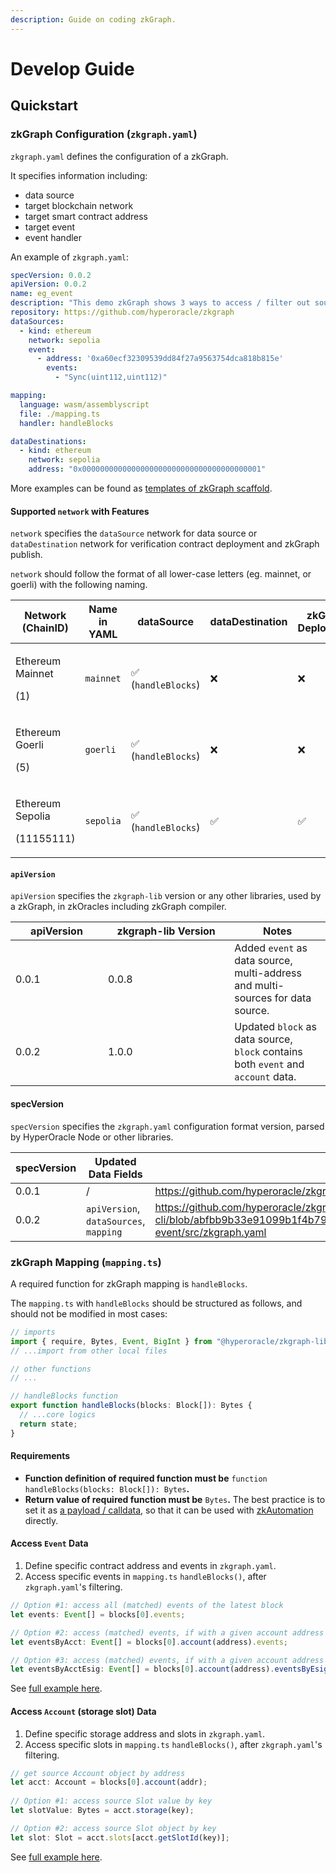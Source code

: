 ```yaml
---
description: Guide on coding zkGraph.
---
```


# Develop Guide

## Quickstart

### zkGraph Configuration (`zkgraph.yaml`)

`zkgraph.yaml` defines the configuration of a zkGraph.

It specifies information including:

* data source
* target blockchain network
* target smart contract address
* target event
* event handler

An example of `zkgraph.yaml`:

```yaml
specVersion: 0.0.2
apiVersion: 0.0.2
name: eg_event
description: "This demo zkGraph shows 3 ways to access / filter out source events."
repository: https://github.com/hyperoracle/zkgraph
dataSources:
  - kind: ethereum
    network: sepolia
    event:
      - address: '0xa60ecf32309539dd84f27a9563754dca818b815e'
        events: 
          - "Sync(uint112,uint112)"

mapping:
  language: wasm/assemblyscript
  file: ./mapping.ts
  handler: handleBlocks

dataDestinations:
  - kind: ethereum
    network: sepolia
    address: "0x0000000000000000000000000000000000000001"
```

More examples can be found as [templates of zkGraph scaffold](https://github.com/hyperoracle/zkgraph-cli/tree/main/packages/create-zkgraph/templates).

#### Supported `network` with Features

`network` specifies the `dataSource` network for data source or `dataDestination` network for verification contract deployment and zkGraph publish.

`network` should follow the format of all lower-case letters (eg. mainnet, or goerli) with the following naming.

<table data-full-width="false"><thead><tr><th width="191">Network (ChainID)</th><th width="148">Name in YAML</th><th width="191">dataSource</th><th width="156">dataDestination</th><th width="194">zkGraph Deployment</th></tr></thead><tbody><tr><td><p>Ethereum Mainnet</p><p>(1)</p></td><td><code>mainnet</code></td><td>✅ <br>(<code>handleBlocks</code>)</td><td>❌</td><td>❌</td></tr><tr><td><p>Ethereum Goerli</p><p>(5)</p></td><td><code>goerli</code></td><td>✅ <br>(<code>handleBlocks</code>)</td><td>❌</td><td>❌</td></tr><tr><td><p>Ethereum Sepolia</p><p>(11155111)</p></td><td><code>sepolia</code></td><td>✅ <br>(<code>handleBlocks</code>)</td><td>✅</td><td>✅</td></tr></tbody></table>

#### `apiVersion`

`apiVersion` specifies the `zkgraph-lib` version or any other libraries, used by a zkGraph, in zkOracles including zkGraph compiler.

<table><thead><tr><th width="132">apiVersion</th><th width="186.33333333333331">zkgraph-lib Version</th><th>Notes</th></tr></thead><tbody><tr><td>0.0.1</td><td>0.0.8</td><td>Added <code>event</code> as data source, multi-address and multi-sources for data source.</td></tr><tr><td>0.0.2</td><td>1.0.0</td><td>Updated <code>block</code> as data source, <code>block</code> contains both <code>event</code> and <code>account</code> data.</td></tr></tbody></table>

#### specVersion

`specVersion` specifies the `zkgraph.yaml` configuration format version, parsed by HyperOracle Node or other libraries.

<table><thead><tr><th width="147.33333333333331">specVersion</th><th width="274">Updated Data Fields</th><th data-type="content-ref">Example</th></tr></thead><tbody><tr><td>0.0.1</td><td>/</td><td><a href="https://github.com/hyperoracle/zkgraph/blob/4329897bf502ecf8cc36ecac8d39df75bf3b8f8f/src/zkgraph.yaml">https://github.com/hyperoracle/zkgraph/blob/4329897bf502ecf8cc36ecac8d39df75bf3b8f8f/src/zkgraph.yaml</a></td></tr><tr><td>0.0.2</td><td><code>apiVersion</code>, <code>dataSources</code>, <code>mapping</code></td><td><a href="https://github.com/hyperoracle/zkgraph-cli/blob/abfbb9b33e91099b1f4b791aefe2bf7decc05741/packages/create-zkgraph/templates/template-event/src/zkgraph.yaml">https://github.com/hyperoracle/zkgraph-cli/blob/abfbb9b33e91099b1f4b791aefe2bf7decc05741/packages/create-zkgraph/templates/template-event/src/zkgraph.yaml</a></td></tr></tbody></table>

### zkGraph Mapping (`mapping.ts`)

A required function for zkGraph mapping is `handleBlocks`.

The `mapping.ts` with `handleBlocks` should be structured as follows, and should not be modified in most cases:

```typescript
// imports
import { require, Bytes, Event, BigInt } from "@hyperoracle/zkgraph-lib";
// ...import from other local files

// other functions
// ...

// handleBlocks function
export function handleBlocks(blocks: Block[]): Bytes {
  // ...core logics
  return state;
}
```

#### Requirements

* **Function definition of required function must be** `function handleBlocks(blocks: Block[]): Bytes`**.**
* **Return value of required function must be** `Bytes`**.** The best practice is to set it as [a payload / calldata](../getting-started/#pre-requisites), so that it can be used with [zkAutomation](../../zkgraph-standards/zkautomation/) directly.

#### Access `Event` Data

1. Define specific contract address and events in `zkgraph.yaml`.
2. Access specific events in `mapping.ts` `handleBlocks()`, after `zkgraph.yaml`'s filtering.

```typescript
// Option #1: access all (matched) events of the latest block
let events: Event[] = blocks[0].events;

// Option #2: access (matched) events, if with a given account address
let eventsByAcct: Event[] = blocks[0].account(address).events;

// Option #3: access (matched) events, if with a given account address and a given esig
let eventsByAcctEsig: Event[] = blocks[0].account(address).eventsByEsig(esig_sync);
```

See [full example here](https://github.com/hyperoracle/zkgraph-cli/blob/d624dcb03d0d916f08bf3b2970c69b034ec753a3/packages/create-zkgraph/templates/template-event/src/mapping.ts).

#### Access `Account` (storage slot) Data

1. Define specific storage address and slots in `zkgraph.yaml`.
2. Access specific slots in `mapping.ts` `handleBlocks()`, after `zkgraph.yaml`'s filtering.

```typescript
// get source Account object by address
let acct: Account = blocks[0].account(addr);
  
// Option #1: access source Slot value by key
let slotValue: Bytes = acct.storage(key);

// Option #2: access source Slot object by key
let slot: Slot = acct.slots[acct.getSlotId(key)];
```

See [full example here](https://github.com/hyperoracle/zkgraph-cli/blob/d624dcb03d0d916f08bf3b2970c69b034ec753a3/packages/create-zkgraph/templates/template-storage/src/mapping.ts).

